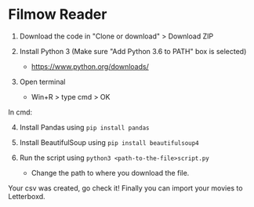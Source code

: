 # Filmow Reader

1. Download the code in "Clone or download" > Download ZIP

2. Install Python 3 (Make sure "Add Python 3.6 to PATH" box is selected)
    - https://www.python.org/downloads/

3. Open terminal
    - Win+R > type cmd > OK

In cmd:

4. Install Pandas using `pip install pandas`

5. Install BeautifulSoup using `pip install beautifulsoup4`

6. Run the script using `python3 <path-to-the-file>script.py`
    -  Change the path to where you download the file.

Your csv was created, go check it!
Finally you can import your movies to Letterboxd.